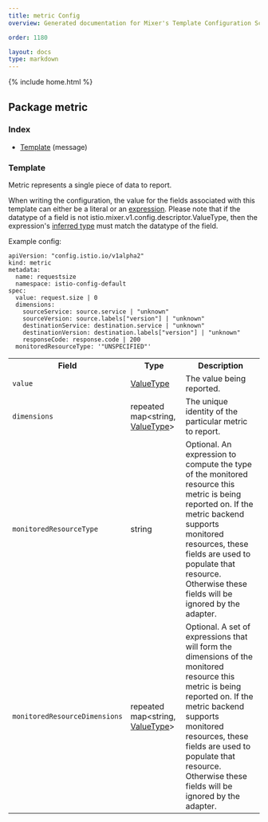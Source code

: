 ```yaml
---
title: metric Config
overview: Generated documentation for Mixer's Template Configuration Schema

order: 1180

layout: docs
type: markdown
---
```

{% include home.html %}

<a name="rpcMetric"></a>
## Package metric

<a name="rpcMetricIndex"></a>
### Index

* [Template](#metric.Template)
(message)

<a name="metric.Template"></a>
### Template
Metric represents a single piece of data to report.

When writing the configuration, the value for the fields associated with this template can either be a
literal or an [expression]({{home}}/docs/reference/config/mixer/expression-language.html). Please note that if the datatype of a field is not istio.mixer.v1.config.descriptor.ValueType,
then the expression's [inferred type]({{home}}/docs/reference/config/mixer/expression-language.html#type-checking) must match the datatype of the field.

Example config:

```
apiVersion: "config.istio.io/v1alpha2"
kind: metric
metadata:
  name: requestsize
  namespace: istio-config-default
spec:
  value: request.size | 0
  dimensions:
    sourceService: source.service | "unknown"
    sourceVersion: source.labels["version"] | "unknown"
    destinationService: destination.service | "unknown"
    destinationVersion: destination.labels["version"] | "unknown"
    responseCode: response.code | 200
  monitoredResourceType: '"UNSPECIFIED"'
```

<table>
 <tr>
  <th>Field</th>
  <th>Type</th>
  <th>Description</th>
 </tr>
<a name="metric.Template.value"></a>
 <tr>
  <td><code>value</code></td>
  <td><a href="{{home}}/docs/reference/config/mixer/istio.mixer.v1.config.descriptor#ValueType">ValueType</a></td>
  <td>The value being reported.</td>
 </tr>
<a name="metric.Template.dimensions"></a>
 <tr>
  <td><code>dimensions</code></td>
  <td>repeated map&lt;string, <a href="{{home}}/docs/reference/config/mixer/istio.mixer.v1.config.descriptor#ValueType">ValueType</a>&gt;</td>
  <td>The unique identity of the particular metric to report.</td>
 </tr>
<a name="metric.Template.monitoredResourceType"></a>
 <tr>
  <td><code>monitoredResourceType</code></td>
  <td>string</td>
  <td>Optional. An expression to compute the type of the monitored resource this metric is being reported on. If the metric backend supports monitored resources, these fields are used to populate that resource. Otherwise these fields will be ignored by the adapter.</td>
 </tr>
<a name="metric.Template.monitoredResourceDimensions"></a>
 <tr>
  <td><code>monitoredResourceDimensions</code></td>
  <td>repeated map&lt;string, <a href="{{home}}/docs/reference/config/mixer/istio.mixer.v1.config.descriptor#ValueType">ValueType</a>&gt;</td>
  <td>Optional. A set of expressions that will form the dimensions of the monitored resource this metric is being reported on. If the metric backend supports monitored resources, these fields are used to populate that resource. Otherwise these fields will be ignored by the adapter.</td>
 </tr>
</table>
